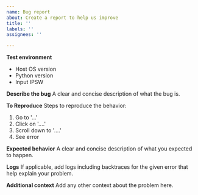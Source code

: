 ```yaml
---
name: Bug report
about: Create a report to help us improve
title: ''
labels: ''
assignees: ''

---
```


**Test environment**
- Host OS version
- Python version
- Input IPSW

**Describe the bug**
A clear and concise description of what the bug is.

**To Reproduce**
Steps to reproduce the behavior:
1. Go to '...'
2. Click on '....'
3. Scroll down to '....'
4. See error

**Expected behavior**
A clear and concise description of what you expected to happen.

**Logs**
If applicable, add logs including backtraces for the given error that help explain your problem.

**Additional context**
Add any other context about the problem here.
